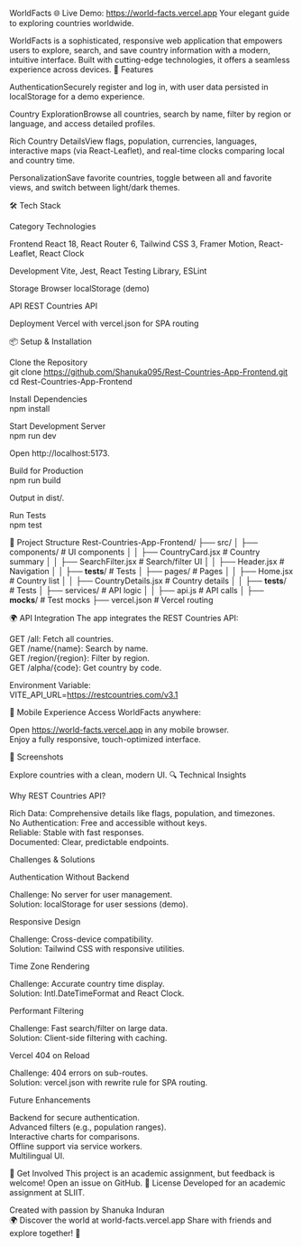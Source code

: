 WorldFacts 🌐
Live Demo: https://world-facts.vercel.app
Your elegant guide to exploring countries worldwide.

  
  
  
  
  


WorldFacts is a sophisticated, responsive web application that empowers users to explore, search, and save country information with a modern, intuitive interface. Built with cutting-edge technologies, it offers a seamless experience across devices.
🌟 Features

AuthenticationSecurely register and log in, with user data persisted in localStorage for a demo experience.

Country ExplorationBrowse all countries, search by name, filter by region or language, and access detailed profiles.

Rich Country DetailsView flags, population, currencies, languages, interactive maps (via React-Leaflet), and real-time clocks comparing local and country time.

PersonalizationSave favorite countries, toggle between all and favorite views, and switch between light/dark themes.


🛠 Tech Stack



Category
Technologies



Frontend
React 18, React Router 6, Tailwind CSS 3, Framer Motion, React-Leaflet, React Clock


Development
Vite, Jest, React Testing Library, ESLint


Storage
Browser localStorage (demo)


API
REST Countries API


Deployment
Vercel with vercel.json for SPA routing


📦 Setup & Installation

Clone the Repository  
git clone https://github.com/Shanuka095/Rest-Countries-App-Frontend.git
cd Rest-Countries-App-Frontend


Install Dependencies  
npm install


Start Development Server  
npm run dev

Open http://localhost:5173.

Build for Production  
npm run build

Output in dist/.

Run Tests  
npm test



📂 Project Structure
Rest-Countries-App-Frontend/
├── src/
│   ├── components/              # UI components
│   │   ├── CountryCard.jsx      # Country summary
│   │   ├── SearchFilter.jsx     # Search/filter UI
│   │   ├── Header.jsx           # Navigation
│   │   ├── __tests__/           # Tests
│   ├── pages/                   # Pages
│   │   ├── Home.jsx             # Country list
│   │   ├── CountryDetails.jsx   # Country details
│   │   ├── __tests__/           # Tests
│   ├── services/                # API logic
│   │   ├── api.js               # API calls
│   ├── __mocks__/               # Test mocks
├── vercel.json                  # Vercel routing

🌍 API Integration
The app integrates the REST Countries API:  

GET /all: Fetch all countries.  
GET /name/{name}: Search by name.  
GET /region/{region}: Filter by region.  
GET /alpha/{code}: Get country by code.

Environment Variable:  
VITE_API_URL=https://restcountries.com/v3.1

📱 Mobile Experience
Access WorldFacts anywhere:  

Open https://world-facts.vercel.app in any mobile browser.  
Enjoy a fully responsive, touch-optimized interface.

📸 Screenshots

  
  


Explore countries with a clean, modern UI.
🔍 Technical Insights

Why REST Countries API?


Rich Data: Comprehensive details like flags, population, and timezones.  
No Authentication: Free and accessible without keys.  
Reliable: Stable with fast responses.  
Documented: Clear, predictable endpoints.


Challenges & Solutions


Authentication Without Backend  

Challenge: No server for user management.  
Solution: localStorage for user sessions (demo).


Responsive Design  

Challenge: Cross-device compatibility.  
Solution: Tailwind CSS with responsive utilities.


Time Zone Rendering  

Challenge: Accurate country time display.  
Solution: Intl.DateTimeFormat and React Clock.


Performant Filtering  

Challenge: Fast search/filter on large data.  
Solution: Client-side filtering with caching.


Vercel 404 on Reload  

Challenge: 404 errors on sub-routes.  
Solution: vercel.json with rewrite rule for SPA routing.




Future Enhancements


Backend for secure authentication.  
Advanced filters (e.g., population ranges).  
Interactive charts for comparisons.  
Offline support via service workers.  
Multilingual UI.

🤝 Get Involved
This project is an academic assignment, but feedback is welcome! Open an issue on GitHub.
📜 License
Developed for an academic assignment at SLIIT.


  Created with passion by Shanuka Induran  
  🌍 Discover the world at world-facts.vercel.app
  Share with friends and explore together! 🚀
